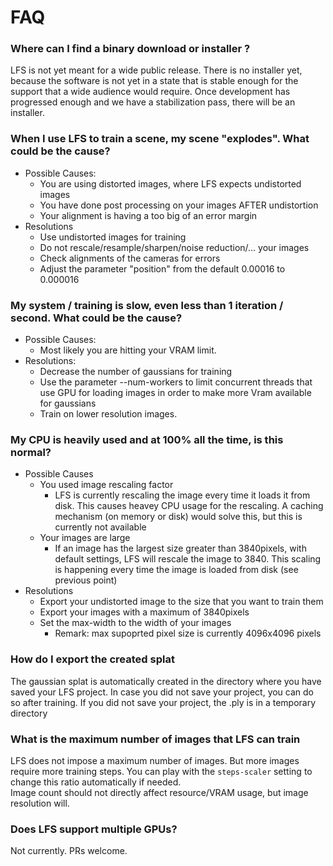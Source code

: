 # FAQ

### Where can I find a binary download or installer ?
LFS is not yet meant for a wide public release. There is no installer yet, because the software is not yet in a state that is stable enough for the support that a wide audience would require. Once development has progressed enough and we have a stabilization pass, there will be an installer.

### When I use LFS to train a scene, my scene "explodes". What could be the cause?
- Possible Causes:
	- You are using distorted images, where LFS expects undistorted images
	- You have done post processing on your images AFTER undistortion
	- Your alignment is having a too big of an error margin
-  Resolutions
    - Use undistorted images for training
	- Do not rescale/resample/sharpen/noise reduction/… your images
	- Check alignments of the cameras for errors
	- Adjust the parameter "position" from the default 0.00016 to 0.000016
		
### My system / training is slow, even less than 1 iteration / second.   What could be the cause?
- Possible Causes:
	-  Most likely you are hitting your VRAM limit.  
- Resolutions:
	- Decrease the number of gaussians for training
	- Use the parameter --num-workers to limit concurrent threads that use GPU for loading images in order to make more Vram available for gaussians
	- Train on lower resolution images.
	
### My CPU is heavily used and at 100% all the time, is this normal?
- Possible Causes
	- You used image rescaling factor
		- LFS is currently rescaling the image every time it loads it from disk.  This causes heavey CPU usage for the rescaling.   A caching mechanism (on memory or disk) would solve this, but this is currently not available
	- Your images are large
		- If an image has the largest size greater than 3840pixels, with default settings, LFS will rescale the image to 3840.  This scaling is happening every time the image is loaded from disk (see previous point)
- Resolutions
	- Export your undistorted image to the size that you want to train them
	- Export your images with a maximum of 3840pixels
	- Set the max-width to the width of  your images
		- Remark: max supoprted pixel size is currently 4096x4096 pixels
	
### How do I export the created splat
The gaussian splat is automatically created in the directory where you have saved your LFS project.  In case you did not save your project, you can do so after training.  If you did not save your project, the .ply is in a temporary directory
	
### What is the maximum number of images that LFS can train
LFS does not impose a maximum number of images. But more images require more training steps. You can play with the `steps-scaler` setting to change this ratio automatically if needed.  
Image count should not directly affect resource/VRAM usage, but image resolution will.
	
### Does LFS support multiple GPUs?
Not currently. PRs welcome.
